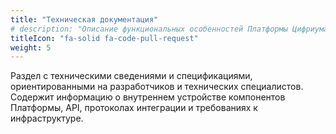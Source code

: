 ```yaml
---
title: "Техническая документация"
# description: "Описание функциональных особенностей Платформы Цифриума"
titleIcon: "fa-solid fa-code-pull-request"
weight: 5
---
```

Раздел с техническими сведениями и спецификациями, ориентированными на разработчиков и технических специалистов. Содержит информацию о внутреннем устройстве компонентов Платформы, API, протоколах интеграции и требованиях к инфраструктуре.
